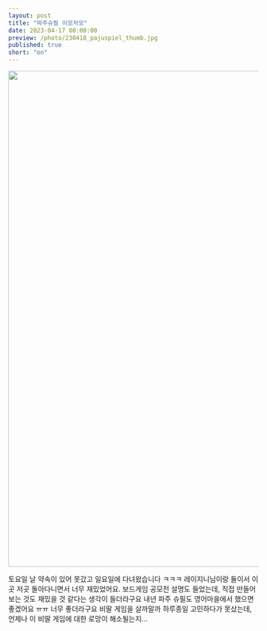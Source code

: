 ```yaml
---
layout: post
title: "파주슈필 이모저모"
date: 2023-04-17 00:00:00
preview: /photo/230418_pajuspiel_thumb.jpg
published: true
short: "on"
---
```


<img src="/photo/2230418_pajuspiel.jpg" width="1000">


토요일 날 약속이 있어 못갔고 일요일에 다녀왔습니다 ㅋㅋㅋ
레이지니님이랑 둘이서 이곳 저곳 돌아다니면서 너무 재밌었어요.
보드게임 공모전 설명도 들었는데, 직접 만들어보는 것도 재밌을 것 같다는 생각이 들더라구요
내년 파주 슈필도 영어마을에서 했으면 좋겠어요 ㅠㅠ 너무 좋더라구요
비딸 게임을 살까말까 하루종일 고민하다가 못샀는데, 언제나 이 비딸 게임에 대한 로망이 해소될는지...
 